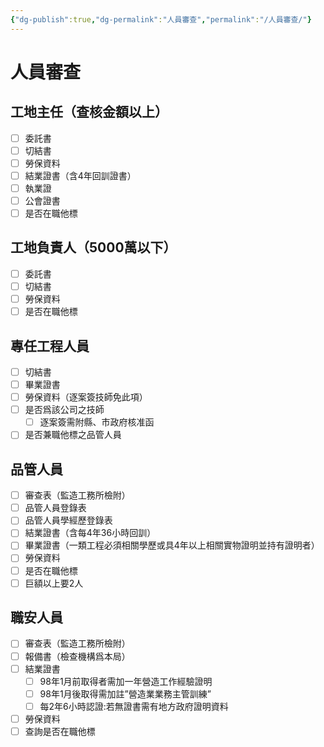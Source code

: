 ```yaml
---
{"dg-publish":true,"dg-permalink":"人員審查","permalink":"/人員審查/"}
---
```


# 人員審查

## 工地主任（查核金額以上）
- [ ] 委託書
- [ ] 切結書
- [ ] 勞保資料
- [ ] 結業證書（含4年回訓證書）
- [ ] 執業證
- [ ] 公會證書
- [ ] 是否在職他標
## 工地負責人（5000萬以下）
- [ ]  委託書
- [ ] 切結書
- [ ] 勞保資料
- [ ] 是否在職他標
## 專任工程人員
- [ ] 切結書
- [ ] 畢業證書
- [ ] 勞保資料（逐案簽技師免此項）
- [ ] 是否爲該公司之技師
	- [ ] 逐案簽需附縣、市政府核准函
- [ ] 是否兼職他標之品管人員
## 品管人員
- [ ] 審查表（監造工務所檢附）
- [ ] 品管人員登錄表
- [ ] 品管人員學經歷登錄表
- [ ] 結業證書（含每4年36小時回訓）
- [ ] 畢業證書（一類工程必須相關學歷或具4年以上相關實物證明並持有證明者）
- [ ] 勞保資料
- [ ] 是否在職他標
- [ ] 巨額以上要2人
## 職安人員
- [ ] 審查表（監造工務所檢附）
- [ ] 報備書（檢查機構爲本局）
- [ ] 結業證書
	- [ ] 98年1月前取得者需加一年營造工作經驗證明
	- [ ] 98年1月後取得需加註”營造業業務主管訓練”
	- [ ] 每2年6小時認證:若無證書需有地方政府證明資料
- [ ] 勞保資料
- [ ] 查詢是否在職他標